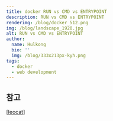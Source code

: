 ```yaml
---
title: docker RUN vs CMD vs ENTRYPOINT
description: RUN vs CMD vs ENTRYPOINT
renderimg: /blog/docker_512.png
img: /blog/landscape_1920.jpg
alt: RUN vs CMD vs ENTRYPOINT
author:
  name: Hulkong
  bio: ''
  img: /blog/333x213px-kyh.png
tags:
  - docker
  - web development
---
```


## 참고

[[leocat](https://blog.leocat.kr/notes/2017/01/08/docker-run-vs-cmd-vs-entrypoint)]
